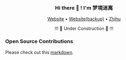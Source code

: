 <h3 align="center">Hi there 👋 ! I'm 梦境迷离</h3>
<p align="center">
  <a href="https://dreamylost.cn">Website</a> •
  <a href="https://blog.csdn.net/qq_34446485">Website(backup)</a> •
  <a href="https://www.zhihu.com/people/dreamylost">Zhihu</a>
</p>

<p align="center"> 
    !!! 🚧 Under Construction 🚧 !!!
</p>

### Open Source Contributions

Please check out this [markdown](contributions.md#open-source-contributions).


<!--
**jiminhsieh/jiminhsieh** is a ✨ _special_ ✨ repository because its `README.md` (this file) appears on your GitHub profile.

Here are some ideas to get you started:

- 🔭 I’m currently working on ...
- 🌱 I’m currently learning ...
- 👯 I’m looking to collaborate on ...
- 🤔 I’m looking for help with ...
- 💬 Ask me about ...
- 📫 How to reach me: ...
- 😄 Pronouns: ...
- ⚡ Fun fact: ...
-->
